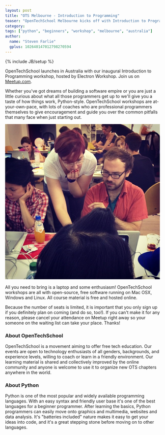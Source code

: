 ```yaml
---
layout: post
title: "OTS Melbourne - Introduction to Programming"
teaser: "OpenTechSchool Melbourne kicks off with Introduction to Programming in Python" 
category: 
tags: ["python", "beginners", "workshop", "melbourne", "australia"]
author:
  name: "Steven Farlie"
  gplus: 102640147012798270594
---
```

{% include JB/setup %}

OpenTechSchool launches in Australia with our inaugural Introduction to Programming workshop, hosted by Electron Workshop. Join us on [Meetup.com](http://www.meetup.com/OpenTechSchool-Melbourne/events/99983172/).

Whether you've got dreams of building a software empire or you are just a little curious about what all those programmers get up to we'll give you a taste of how things work, Python-style. OpenTechSchool workshops are at-your-own-pace, with lots of coaches who are professional programmers themselves to give encouragement and guide you over the common pitfalls that many face when just starting out.

![Python Beginners in Berlin](/assets/content/2013-01-17-ots-melbourne-introduction-to-programming/ots-python-workshop.jpg)

All you need to bring is a laptop and some enthusiasm! OpenTechSchool workshops are all with open-source, free software running on Mac OSX, Windows and Linux. All course material is free and hosted online.

Because the number of seats is limited, it is important that you only sign up if you definitely plan on coming (and do so, too!). If you can't make it for any reason, please cancel your attendance on Meetup right away so your someone on the waiting list can take your place. Thanks!

### About OpenTechSchool ###

OpenTechSchool is a movement aiming to offer free tech education. Our events are open to technology enthusiasts of all genders, backgrounds, and experience levels, willing to coach or learn in a friendly environment. Our learning material is shared and collectively improved by the online community and anyone is welcome to use it to organize new OTS chapters anywhere in the world.

### About Python ###

Python is one of the most popular and widely available programming languages. With an easy syntax and friendly user base it's one of the best languages for a beginner programmer. After learning the basics, Python programmers can easily move onto graphics and multimedia, websites and data analysis. It's "batteries included" nature makes it easy to get your ideas into code, and it's a great stepping stone before moving on to other languages.